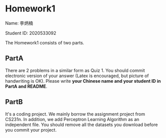 # Homework1

Name: 李炳楠

Student ID: 2020533092

The Homework1 consists of two parts.

## PartA
 There are 2 problems in a similar form as Quiz 1.
 You should commit electronic version of your answer (Latex is encouraged, but picture of handwriting is OK).
 Please write **your Chinese name and your student ID in PartA and README**.


## PartB
It's a coding project. We mainly borrow the assignment project from CS231n. In addition, we add Perceptron Learning Algorithm as an independent file. You should remove all the datasets you download before you commit your project.
